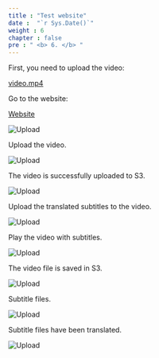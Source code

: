 ```yaml
---
title : "Test website"
date :  "`r Sys.Date()`" 
weight : 6
chapter : false
pre : " <b> 6. </b> "
---
```


First, you need to upload the video:

[video.mp4](https://drive.google.com/file/d/1pIZCViSSUXuJ9e_kdTgvZMnNFzn7SY8C/view?usp=sharing)

Go to the website:

[Website](http://web-translate-ws-2024.s3-website-us-east-1.amazonaws.com)

![Upload](/images/11.testwebsite/n.png)

Upload the video.

![Upload](/images/11.testwebsite/n1.png)

The video is successfully uploaded to S3.

![Upload](/images/11.testwebsite/n2.png)

Upload the translated subtitles to the video.

![Upload](/images/11.testwebsite/n3.png)

Play the video with subtitles.

![Upload](/images/11.testwebsite/n4.png)

The video file is saved in S3.

![Upload](/images/11.testwebsite/n5.png)

Subtitle files.

![Upload](/images/11.testwebsite/n6.png)

Subtitle files have been translated.

![Upload](/images/11.testwebsite/n7.png)